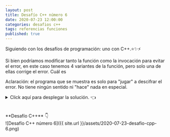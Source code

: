 ```yaml
---
layout: post
title: Desafío C++ número 6
date: 2020-07-23 12:00:00
categories: desafios c++
tags: referencias funciones
published: true
---
```


Siguiendo con los desafíos de programación: uno con C++.⭐️✨⚡️

Si bien podríamos modificar tanto la función como la invocación para evitar el error, en este caso tenemos 4 variantes de la función, pero solo una de ellas corrige el error. Cuál es

Aclaración: el programa que se muestra es solo para "jugar" a descifrar el error. No tiene ningún sentido ni "hace" nada en especial.


<details><summary>Click aquí para desplegar la solución. 👈</summary>
<br />✅ La respuesta correcta es la B.
<br />
<br />✏️ Explicación:
<br />
<br /> El código original ocasiona un error debido a que la función recibe el primer parámetro por referencia, pero en la invocación se está pasando como argumento la expresión a+b. Esta operación genera un valor temporal (con el resultado de a+b) que se descarta tan pronto la expresión es usada, por lo que no es posible crear una referencia a él.
<br />
<br />❌ A. Además de que no soluciona el error antedicho, no corresponde poner una instrucción return debido a que la función es de tipo void.
<br />✔️ B. Esta es la opción correcta. Aunque el argumento a+b sigue estando almacenado de manera temporal, const extiende su tiempo de vida, permitiendo leer ese valor (mas no modificarlo) dentro de la función.
<br />❌ C. En esta opción se indica que todos los parámetros sean pasados por referencia, lo cual altera el resultado final sin corregir el error.
<br />❌ D. Cambiar el tipo de la función y hacer que retorne un valor entero no soluciona el problema.
<br />
<br /><div markdown="1">💻 [Código ejecutable](https://repl.it/@programacionde1/C-Desafio-6){:target="_blank"}
  </div>
<br />
<div markdown="1">![Solución al desafío]({{ site.url }}/assets/2020-07-23-desafio-cpp-6-solucion.png)
  </div></details>

<br />
<br />
**Desafío C++** 👇
<br />
![Desafío C++ número 6]({{ site.url }}/assets/2020-07-23-desafio-cpp-6.png)


